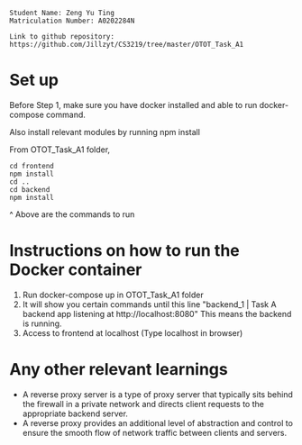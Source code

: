 ```
Student Name: Zeng Yu Ting
Matriculation Number: A0202284N

Link to github repository: https://github.com/Jillzyt/CS3219/tree/master/OTOT_Task_A1
```

# Set up 
Before Step 1, make sure you have docker installed and able to run docker-compose command.

Also install relevant modules by running npm install 

From OTOT_Task_A1 folder, <br>
```
cd frontend
npm install
cd .. 
cd backend 
npm install
```

^ Above are the commands to run

# Instructions on how to run the Docker container

1. Run docker-compose up in OTOT_Task_A1 folder
2. It will show you certain commands until this line "backend_1   | Task A backend app listening at http://localhost:8080" This means the backend is running.
3. Access to frontend at localhost (Type localhost in browser)


# Any other relevant learnings
- A reverse proxy server is a type of proxy server that typically sits behind the firewall in a private network and directs client requests to the appropriate backend server.
- A reverse proxy provides an additional level of abstraction and control to ensure the smooth flow of network traffic between clients and servers.

